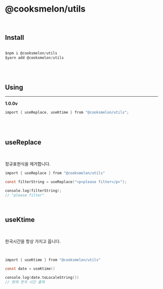 # @cooksmelon/utils

<br />

## Install

```c

$npm i @cooksmelon/utils
$yarn add @cooksmelon/utils

```

<br />
<br />

## Using

---

**1.0.0v**
<br />

```c
import { useReplace, useKtime } from "@cooksmelon/utils";
```

<br />
<br />

## useReplace

<br />
<p>정규표현식을 제거합니다.</p>

```c
import { useReplace } from "@cooksmelon/utils"

const filterString = useReplace("<p>please filter</p>");

console.log(filterString);
// "please filter"
```

<br />

## useKtime

<br />
<p>한국시간을 항상 가지고 옵니다.</p>
<br />

```c
import { useKtime } from "@cooksmelon/utils"

const date = useKtime()

console.log(date.toLocaleString())
// 현재 한국 시간 출력
```
